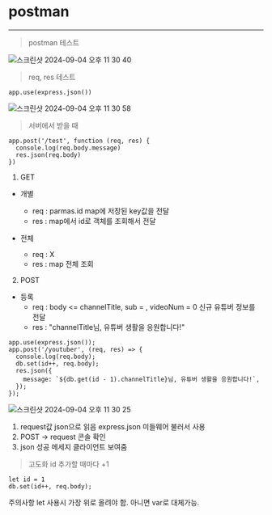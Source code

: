 # postman

---

> postman 테스트

![스크린샷 2024-09-04 오후 11 30 40](https://github.com/user-attachments/assets/553575ba-4f17-4b0c-974c-2d950e4de7d2)

> req, res 테스트

```
app.use(express.json())
```

![스크린샷 2024-09-04 오후 11 30 58](https://github.com/user-attachments/assets/3a73b8cb-d3d9-4dea-8a30-6d501f43246f)

> 서버에서 받을 때

```
app.post('/test', function (req, res) {
  console.log(req.body.message)
  res.json(req.body)
})
```

1. GET

- 개별

  - req : parmas.id map에 저장된 key값을 전달
  - res : map에서 id로 객체를 조회해서 전달

- 전체
  - req : X
  - res : map 전체 조회

2. POST

- 등록
  - req : body <= channelTitle, sub = , videoNum = 0 신규 유튜버 정보를 전달
  - res : "channelTitle님, 유튜버 생활을 응원합니다!"

```
app.use(express.json());
app.post('/youtuber', (req, res) => {
  console.log(req.body);
  db.set(id++, req.body);
  res.json({
    message: `${db.get(id - 1).channelTitle}님, 유튜버 생활을 응원합니다!`,
  });
});
```

![스크린샷 2024-09-04 오후 11 30 25](https://github.com/user-attachments/assets/36abeb73-06fb-4858-b0f4-db1efd97887d)

1. request값 json으로 읽음 express.json 미들웨어 불러서 사용
2. POST -> request 콘솔 확인
3. json 성공 메세지 클라이언트 보여줌

> 고도화
> id 추가할 때마다 +1

```
let id = 1
db.set(id++, req.body);
```

주의사항 let 사용시 가장 위로 올려야 함. 아니면 var로 대체가능.
